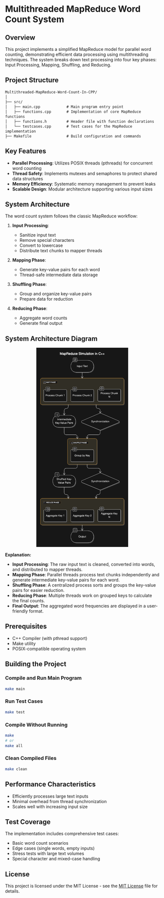 # Multithreaded MapReduce Word Count System

## Overview

This project implements a simplified MapReduce model for parallel word counting, demonstrating efficient data processing using multithreading techniques. The system breaks down text processing into four key phases: Input Processing, Mapping, Shuffling, and Reducing.

## Project Structure

```
Multithreaded-MapReduce-Word-Count-In-CPP/
│
├── src/
│   ├── main.cpp            # Main program entry point
│   ├── functions.cpp       # Implementation of core MapReduce functions
│   ├── functions.h         # Header file with function declarations
│   └── testcases.cpp       # Test cases for the MapReduce implementation
├── Makefile                # Build configuration and commands
```

## Key Features

- **Parallel Processing**: Utilizes POSIX threads (pthreads) for concurrent word counting
- **Thread Safety**: Implements mutexes and semaphores to protect shared data structures
- **Memory Efficiency**: Systematic memory management to prevent leaks
- **Scalable Design**: Modular architecture supporting various input sizes

## System Architecture

The word count system follows the classic MapReduce workflow:

1. **Input Processing**: 
   - Sanitize input text
   - Remove special characters
   - Convert to lowercase
   - Distribute text chunks to mapper threads

2. **Mapping Phase**:
   - Generate key-value pairs for each word
   - Thread-safe intermediate data storage

3. **Shuffling Phase**:
   - Group and organize key-value pairs
   - Prepare data for reduction

4. **Reducing Phase**:
   - Aggregate word counts
   - Generate final output

## System Architecture Diagram
<p align="center">
    <img src="assets/diagram.png" alt="System Architecture Diagram" width="300"/>
</p>

**Explanation:**
- **Input Processing**: The raw input text is cleaned, converted into words, and distributed to mapper threads.
- **Mapping Phase**: Parallel threads process text chunks independently and generate intermediate key-value pairs for each word.
- **Shuffling Phase**: A centralized process sorts and groups the key-value pairs for easier reduction.
- **Reducing Phase**: Multiple threads work on grouped keys to calculate the final counts.
- **Final Output**: The aggregated word frequencies are displayed in a user-friendly format.

## Prerequisites

- C++ Compiler (with pthread support)
- Make utility
- POSIX-compatible operating system

## Building the Project

### Compile and Run Main Program
```bash
make main
```

### Run Test Cases
```bash
make test
```

### Compile Without Running
```bash
make
# or
make all
```

### Clean Compiled Files
```bash
make clean
```

## Performance Characteristics

- Efficiently processes large text inputs
- Minimal overhead from thread synchronization
- Scales well with increasing input size

## Test Coverage

The implementation includes comprehensive test cases:
- Basic word count scenarios
- Edge cases (single words, empty inputs)
- Stress tests with large text volumes
- Special character and mixed-case handling

## License

This project is licensed under the MIT License - see the [MIT License](https://opensource.org/license/MIT) file for details.
